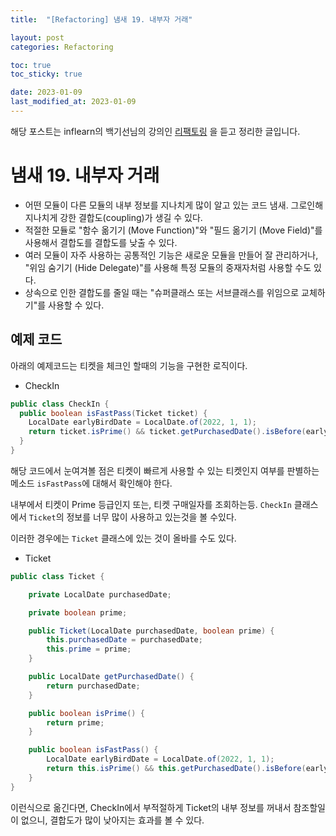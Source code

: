 ```yaml
---
title:  "[Refactoring] 냄새 19. 내부자 거래"

layout: post
categories: Refactoring

toc: true
toc_sticky: true

date: 2023-01-09
last_modified_at: 2023-01-09
---
```


해당 포스트는 inflearn의 백기선님의 강의인 [리팩토링](https://www.inflearn.com/course/%EB%A6%AC%ED%8C%A9%ED%86%A0%EB%A7%81) 을 듣고 정리한 글입니다.

# 냄새 19. 내부자 거래

- 어떤 모듈이 다른 모듈의 내부 정보를 지나치게 많이 알고 있는 코드 냄새. 그로인해 지나치게 강한 결합도(coupling)가 생길 수 있다.
- 적절한 모듈로 "함수 옮기기 (Move Function)"와 "필드 옮기기 (Move Field)"를 사용해서 결합도를 결합도를 낮출 수 있다.
- 여러 모듈이 자주 사용하는 공통적인 기능은 새로운 모듈을 만들어 잘 관리하거나, "위임 숨기기 (Hide Delegate)"를 사용해 특정 모듈의 중재자처럼 사용할 수도 있다.
- 상속으로 인한 결합도를 줄일 때는 "슈퍼클래스 또는 서브클래스를 위임으로 교체하기"를 사용할 수 있다.


## 예제 코드

아래의 예제코드는 티켓을 체크인 할때의 기능을 구현한 로직이다.

- CheckIn

```java
public class CheckIn {
  public boolean isFastPass(Ticket ticket) {
    LocalDate earlyBirdDate = LocalDate.of(2022, 1, 1);
    return ticket.isPrime() && ticket.getPurchasedDate().isBefore(earlyBirdDate);
  }
}
```

해당 코드에서 눈여겨볼 점은 티켓이 빠르게 사용할 수 있는 티켓인지 여부를 판별하는 메소드 `isFastPass`에 대해서 확인해야 한다.

내부에서 티켓이 Prime 등급인지 또는, 티켓 구매일자를 조회하는등. `CheckIn` 클래스에서 `Ticket`의 정보를 너무 많이 사용하고 있는것을 볼 수있다.

이러한 경우에는 `Ticket` 클래스에 있는 것이 올바를 수도 있다.

- Ticket

```java
public class Ticket {

    private LocalDate purchasedDate;

    private boolean prime;

    public Ticket(LocalDate purchasedDate, boolean prime) {
        this.purchasedDate = purchasedDate;
        this.prime = prime;
    }

    public LocalDate getPurchasedDate() {
        return purchasedDate;
    }

    public boolean isPrime() {
        return prime;
    }

    public boolean isFastPass() {
        LocalDate earlyBirdDate = LocalDate.of(2022, 1, 1);
        return this.isPrime() && this.getPurchasedDate().isBefore(earlyBirdDate);
    }
}
```

이런식으로 옮긴다면, CheckIn에서 부적절하게 Ticket의 내부 정보를 꺼내서 참조할일이 없으니, 결합도가 많이 낮아지는 효과를 볼 수 있다.
